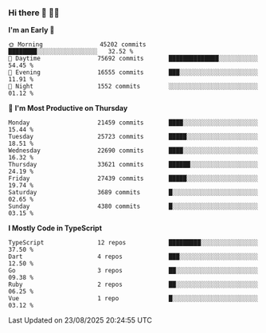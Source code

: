 ### Hi there 👋 🧑‍💻



<!--START_SECTION:waka-->
**I'm an Early 🐤** 

```text
🌞 Morning                45202 commits       ████████░░░░░░░░░░░░░░░░░   32.52 % 
🌆 Daytime                75692 commits       ██████████████░░░░░░░░░░░   54.45 % 
🌃 Evening                16555 commits       ███░░░░░░░░░░░░░░░░░░░░░░   11.91 % 
🌙 Night                  1552 commits        ░░░░░░░░░░░░░░░░░░░░░░░░░   01.12 % 
```
📅 **I'm Most Productive on Thursday** 

```text
Monday                   21459 commits       ████░░░░░░░░░░░░░░░░░░░░░   15.44 % 
Tuesday                  25723 commits       █████░░░░░░░░░░░░░░░░░░░░   18.51 % 
Wednesday                22690 commits       ████░░░░░░░░░░░░░░░░░░░░░   16.32 % 
Thursday                 33621 commits       ██████░░░░░░░░░░░░░░░░░░░   24.19 % 
Friday                   27439 commits       █████░░░░░░░░░░░░░░░░░░░░   19.74 % 
Saturday                 3689 commits        █░░░░░░░░░░░░░░░░░░░░░░░░   02.65 % 
Sunday                   4380 commits        █░░░░░░░░░░░░░░░░░░░░░░░░   03.15 % 
```


**I Mostly Code in TypeScript** 

```text
TypeScript               12 repos            █████████░░░░░░░░░░░░░░░░   37.50 % 
Dart                     4 repos             ███░░░░░░░░░░░░░░░░░░░░░░   12.50 % 
Go                       3 repos             ██░░░░░░░░░░░░░░░░░░░░░░░   09.38 % 
Ruby                     2 repos             ██░░░░░░░░░░░░░░░░░░░░░░░   06.25 % 
Vue                      1 repo              █░░░░░░░░░░░░░░░░░░░░░░░░   03.12 % 
```




 Last Updated on 23/08/2025 20:24:55 UTC
<!--END_SECTION:waka-->


